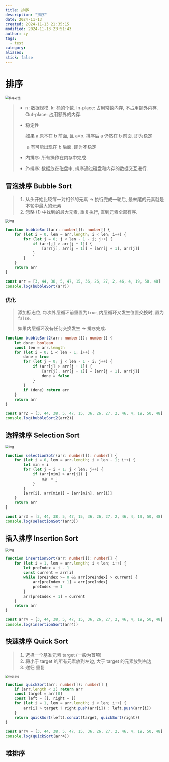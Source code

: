 ```yaml
---
title: 排序
description: "排序"
date: 2024-11-13
created: 2024-11-13 21:35:15
modified: 2024-11-13 23:51:43
author: zy
tags:
  - test
category: 
aliases: 
stick: false
---
```


# 排序

<img src="../assets/4abde1748817d7f35f2bf8b6a058aa40~tplv-t2oaga2asx-zoom-in-crop-mark:3024:0:0:0.awebp" alt="排序对比" style="zoom:67%;" />

> * n: 数据规模. k: 桶的个数. In-place: 占用常数内存, 不占用额外内存. Out-place: 占用额外的内存.
>
> * 稳定性
>
>   如果 a 原本在 b 前面, 且 a=b. 排序后 a 仍然在 b 前面. 即为稳定
>
>   ​								  a 有可能出现在 b 后面. 即为不稳定
>
> * 内排序: 所有操作在内存中完成.
>
> * 外排序: 数据放在磁盘中, 排序通过磁盘和内存的数据交互进行.

## 冒泡排序 Bubble Sort

> 1. 从头开始比较每一对相邻的元素 -> 执行完成一轮后, 最末尾的元素就是本轮中最大的元素
> 2. 忽略 (1) 中找到的最大元素, 重复执行, 直到元素全部有序.

<img src="../assets/e53646cab99a49a2b9768493936c674b~tplv-k3u1fbpfcp-zoom-in-crop-mark:3024:0:0:0.awebp" alt="img" style="zoom: 67%;" />

```ts
function bubbleSort(arr: number[]): number[] {
    for (let i = 0, len = arr.length; i < len; i++) {
        for (let j = 0; j < len - 1 - i; j++) {
            if (arr[j] > arr[j + 1]) {
                [arr[j], arr[j + 1]] = [arr[j + 1], arr[j]]
            }
        }
    }
    return arr
}

const arr = [3, 44, 38, 5, 47, 15, 36, 26, 27, 2, 46, 4, 19, 50, 48]
console.log(bubbleSort(arr))
```

### 优化

> 添加标志位, 每次外层循环前重置为`true`, 内层循环又发生位置交换时, 置为`false`.
>
> 如果内层循环没有任何交换发生 -> 排序完成.

```ts
function bubbleSort2(arr: number[]): number[] {
    let done: boolean
    const len = arr.length
    for (let i = 0; i < len - 1; i++) {
        done = true
        for (let j = 0; j < len - 1 - i; j++) {
            if (arr[j] > arr[j + 1]) {
                [arr[j], arr[j + 1]] = [arr[j + 1], arr[j]]
                done = false
            }
        }
        if (done) return arr
    }
    return arr
}

const arr2 = [3, 44, 38, 5, 47, 15, 36, 26, 27, 2, 46, 4, 19, 50, 48]
console.log(bubbleSort2(arr2))
```

## 选择排序 Selection Sort

<img src="../assets/9bebaa9d1d4544218dc5c02c658f7a3d~tplv-k3u1fbpfcp-zoom-in-crop-mark:3024:0:0:0.awebp" alt="img" style="zoom:67%;" />

```ts
function selectionSotr(arr: number[]): number[] {
    for (let i = 0, len = arr.length; i < len - 1; i++) {
        let min = i
        for (let j = i + 1; j < len; j++) {
            if (arr[min] > arr[j]) {
                min = j
            }
        }
        [arr[i], arr[min]] = [arr[min], arr[i]]
    }
    return arr
}

const arr3 = [3, 44, 38, 5, 47, 15, 36, 26, 27, 2, 46, 4, 19, 50, 48]
console.log(selectionSotr(arr3))
```

## 插入排序 Insertion Sort

<img src="../assets/d5ae17e6956f478fa3ec261621cdeee9~tplv-k3u1fbpfcp-zoom-in-crop-mark:3024:0:0:0.awebp" alt="img" style="zoom:67%;" />

```ts
function insertionSort(arr: number[]): number[] {
    for (let i = 1, len = arr.length; i < len; i++) {
        let preIndex = i - 1
        const current = arr[i]
        while (preIndex >= 0 && arr[preIndex] > current) {
            arr[preIndex + 1] = arr[preIndex]
            preIndex -= 1
        }
        arr[preIndex + 1] = current
    }
    return arr
}

const arr4 = [3, 44, 38, 5, 47, 15, 36, 26, 27, 2, 46, 4, 19, 50, 48]
console.log(insertionSort(arr4))
```

## 快速排序 Quick Sort

> 1. 选择一个基准元素 target (一般为首项)
> 2. 将小于 target 的所有元素放到左边, 大于 target 的元素放到右边
> 3. 递归 重复

<img src="../assets/fa5adcedc00044acaf85133371182ccb~tplv-k3u1fbpfcp-zoom-in-crop-mark:3024:0:0:0.awebp" alt="image.png" style="zoom: 50%;" />

```ts
function quickSort(arr: number[]): number[] {
    if (arr.length < 2) return arr
    const target = arr[0]
    const left = [], right = []
    for (let i = 1, len = arr.length; i < len; i++) {
        arr[i] > target ? right.push(arr[i]) : left.push(arr[i])
    }
    return quickSort(left).concat(target, quickSort(right))
}

const arr4 = [3, 44, 38, 5, 47, 15, 36, 26, 27, 2, 46, 4, 19, 50, 48]
console.log(quickSort(arr4))
```

## 堆排序
